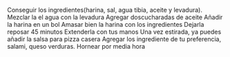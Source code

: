 Conseguir los ingredientes(harina, sal, agua tibia, aceite y levadura).
Mezclar la el agua con la levadura
Agregar doscucharadas de aceite
Añadir la harina en un bol
Amasar bien la harina con los ingredientes
Dejarla reposar 45 minutos
Extenderla con tus manos
Una vez estirada, ya puedes añadir la salsa para pizza casera
Agregar los ingrediente de tu preferencia, salami, queso verduras.
Hornear por media hora
